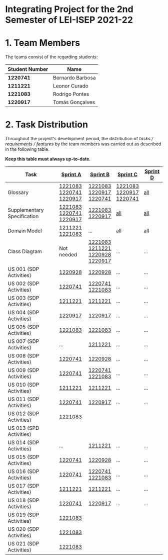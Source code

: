# Integrating Project for the 2nd Semester of LEI-ISEP 2021-22

# 1. Team Members

The teams consist of the regarding students:

| Student Number | Name             |
|----------------|------------------|
| **1220741**    | Bernardo Barbosa |
| **1211221**    | Leonor Curado    |
| **1221083**    | Rodrigo Pontes   |     
| **1220917**    | Tomás Gonçalves  |




# 2. Task Distribution ###

Throughout the project's development period, the distribution of _tasks / requirements / features_ by the team members
was carried out as described in the following table.

**Keep this table must always up-to-date.**

| Task                        | [Sprint A](Sprint-A/Sprint-A.md)                                                                                        | [Sprint B](sprintB/Readme.md)                                                                               | [Sprint C](sprintC/Readme.md)                                                                               | [Sprint D](sprintD/Readme.md)                                                              |
|-----------------------------|-------------------------------------------------------------------------------------------------------------------------|-------------------------------------------------------------------------------------------------------------|-------------------------------------------------------------------------------------------------------------|--------------------------------------------------------------------------------------------|
| Glossary                    | [1221083<br/>1220741<br/>1220917](Sprint-A/global-artifacts/01.requirements-engineering/glossary.md)                    | [1221083<br/>1220917<br/>1220741](Sprint-B/global-artifacts/glossary.md)                                    | [1221083<br/>1220917<br/>1220741](sprintC/global-artifacts/00.engineering-requirements/use-case-diagram.md) | [all](sprintD/global-artifacts/00.engineering-requirements/use-case-diagram.md)            |
| Supplementary Specification | [1221083<br/>1220741<br/>1220917](Sprint-A/global-artifacts/01.requirements-engineering/supplementary-specification.md) | [1221083<br/>1220917](Sprint-B/global-artifacts/00.engineering-requirements/supplementary-specification.md) | [all](sprintC/global-artifacts/00.engineering-requirements/supplementary-specification.md)                  | [all](sprintD/global-artifacts/00.engineering-requirements/supplementary-specification.md) |
| Domain Model                | [1211221<br/>1221083](Sprint-A/global-artifacts/02.analysis/project-analysis.md)                                        | ...                                                                                                         | [all](glossary.md)                                                                                          | [all](sprintD/global-artifacts/01.analysis/analysis.md)                                    |
| Class Diagram               | Not needed                                                                                                              | [1221083<br/>1211221<br/>1220928<br/>1220917](Sprint-B/global-artifacts/03.design/Readme.md)                | ...                                                                                                         | ...                                                                                        |
| US 001 (SDP Activities)     | [1220928](Sprint-A/US001/US001-menu.md)                                                                                 | [1220928](Sprint-B/US001/US001-menu.md)                                                                     | ...                                                                                                         | ...                                                                                        |
| US 002 (SDP Activities)     | [1220741](Sprint-A/US002/US002-menu.md)                                                                                 | [1220741<br/>1221083](Sprint-B/US002/US002-menu.md)                                                         | ...                                                                                                         | ...                                                                                        |
| US 003 (SDP Activities)     | [1211221](Sprint-A/US003/US003-menu.md)                                                                                 | [1211221](Sprint-B/US003/US003-menu.md)                                                                     | ...                                                                                                         | ...                                                                                        |
| US 004 (SDP Activities)     | [1220917](Sprint-A/US004/US004-menu.md)                                                                                 | [1220917](Sprint-B/US004/US004-menu.md)                                                                     | ...                                                                                                         | ...                                                                                        |
| US 005 (SDP Activities)     | [1221083](Sprint-A/US005/US005-menu.md)                                                                                 | [1221083](Sprint-B/US005/US005-menu.md)                                                                     | ...                                                                                                         | ...                                                                                        |
| US 007 (SDP Activities)     | ...                                                                                                                     | [1211221](Sprint-B/US007/Readme.md)                                                                         | ...                                                                                                         | ...                                                                                        |
| US 008 (SDP Activities)     | [1220741](Sprint-C/US008/US008-menu.md)                                                                                 | [1220928](Sprint-B/US001/US001-menu.md)                                                                     | ...                                                                                                         | ...                                                                                        |
| US 009 (SDP Activities)     | [1220741](Sprint-D/US010/US009-menu.md)                                                                                 | [1220741<br/>1221083](Sprint-B/US002/US002-menu.md)                                                         | ...                                                                                                         | ...                                                                                        |
| US 010 (SDP Activities)     | [1211221](Sprint-D/US010/US010-menu.md)                                                                                 | [1211221](Sprint-B/US003/US003-menu.md)                                                                     | ...                                                                                                         | ...                                                                                        |
| US 011 (SDP Activities)     | [1220741](Sprint-C/US011/US011-menu.md)                                                                                 | [1220917](Sprint-B/US004/US004-menu.md)                                                                     | ...                                                                                                         | ...                                                                                        |
| US 012 (SDP Activities)     | [1221083](Sprint-C/US012/US012-menu.md)                                                                                 |                                                                                                             |                                                                                                             |                                                                                            |
| US 013 (SPD Activities)     |                                                                                                                         |                                                                                                             |                                                                                                             |                                                                                            |
| US 014 (SDP Activities)     | ...                                                                                                                     | [1211221](Sprint-B/US007/Readme.md)                                                                         | ...                                                                                                         | ...                                                                                        |
| US 015 (SDP Activities)     | [1220741](Sprint-C/US008/US008-menu.md)                                                                                 | [1220928](Sprint-B/US001/US001-menu.md)                                                                     | ...                                                                                                         | ...                                                                                        |
| US 016 (SDP Activities)     | [1220741](Sprint-D/US010/US009-menu.md)                                                                                 | [1220741<br/>1221083](Sprint-B/US002/US002-menu.md)                                                         | ...                                                                                                         | ...                                                                                        |
| US 017 (SDP Activities)     | [1211221](Sprint-D/US010/US010-menu.md)                                                                                 | [1211221](Sprint-B/US003/US003-menu.md)                                                                     | ...                                                                                                         | ...                                                                                        |
| US 018 (SDP Activities)     | [1220741](Sprint-C/US011/US011-menu.md)                                                                                 | [1220917](Sprint-B/US004/US004-menu.md)                                                                     | ...                                                                                                         | ...                                                                                        |
| US 019 (SDP Activities)     | [1221083](Sprint-C/US012/US012-menu.md)                                                                                 |                                                                                                             |                                                                                                             |                                                                                            |
| US 020 (SDP Activities)     | [1221083](Sprint-C/US012/US012-menu.md)                                                                                 |                                                                                                             |                                                                                                             |                                                                                            |
| US 021 (SDP Activities)     | [1221083](Sprint-C/US012/US012-menu.md)                                                                                 |                                                                                                             |                                                                                                             |                                                                                            |